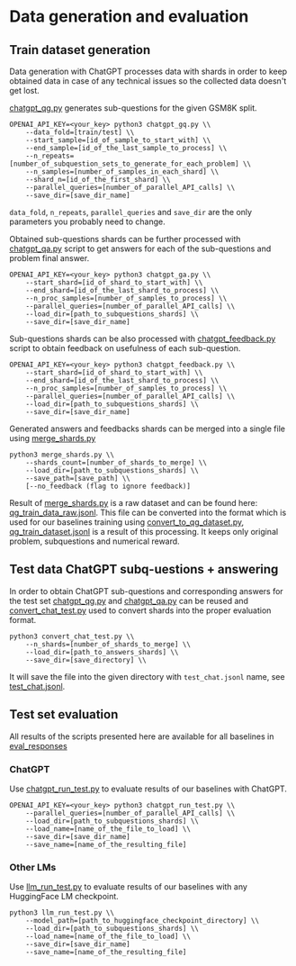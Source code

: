 # Data generation and evaluation

## Train dataset generation

Data generation with ChatGPT processes data with shards in order to keep obtained data in case
of any technical issues so the collected data doesn't get lost. 

[chatgpt_qg.py](https://github.com/DT6A/GSM8k-AI-SubQ/blob/main/data_generation_and_evaluation/chatgpt_qg.py) 
generates sub-questions for the given GSM8K split.
```commandline 
OPENAI_API_KEY=<your_key> python3 chatgpt_gq.py \\ 
    --data_fold=[train/test] \\
    --start_sample=[id_of_sample_to_start_with] \\
    --end_sample=[id_of_the_last_sample_to_process] \\ 
    --n_repeats=[number_of_subquestion_sets_to_generate_for_each_problem] \\
    --n_samples=[number_of_samples_in_each_shard] \\
    --shard_n=[id_of_the_first_shard] \\
    --parallel_queries=[number_of_parallel_API_calls] \\
    --save_dir=[save_dir_name]
```
`data_fold`, `n_repeats`, `parallel_queries` and `save_dir` are the only parameters you probably need to change. 

Obtained sub-questions shards can be further processed with [chatgpt_qa.py](https://github.com/DT6A/GSM8k-AI-SubQ/blob/main/data_generation_and_evaluation/chatgpt_qa.py) 
script to get answers for each of the sub-questions and problem final answer.
```commandline 
OPENAI_API_KEY=<your_key> python3 chatgpt_ga.py \\ 
    --start_shard=[id_of_shard_to_start_with] \\
    --end_shard=[id_of_the_last_shard_to_process] \\ 
    --n_proc_samples=[number_of_samples_to_process] \\
    --parallel_queries=[number_of_parallel_API_calls] \\
    --load_dir=[path_to_subquestions_shards] \\
    --save_dir=[save_dir_name]
```

Sub-questions shards can be also processed with [chatgpt_feedback.py](https://github.com/DT6A/GSM8k-AI-SubQ/blob/main/data_generation_and_evaluation/chatgpt_feedback.py) 
script to obtain feedback on usefulness of each sub-question.
```commandline 
OPENAI_API_KEY=<your_key> python3 chatgpt_feedback.py \\ 
    --start_shard=[id_of_shard_to_start_with] \\
    --end_shard=[id_of_the_last_shard_to_process] \\ 
    --n_proc_samples=[number_of_samples_to_process] \\
    --parallel_queries=[number_of_parallel_API_calls] \\
    --load_dir=[path_to_subquestions_shards] \\
    --save_dir=[save_dir_name]
```

Generated answers and feedbacks shards can be merged into a single file using [merge_shards.py](https://github.com/DT6A/GSM8k-AI-SubQ/blob/main/data_generation_and_evaluation/merge_shards.py)

```commandline 
python3 merge_shards.py \\ 
    --shards_count=[number_of_shards_to_merge] \\
    --load_dir=[path_to_subquestions_shards] \\
    --save_path=[save_path] \\
    [--no_feedback (flag to ignore feedback)]
```

Result of [merge_shards.py](https://github.com/DT6A/GSM8k-AI-SubQ/blob/main/data_generation_and_evaluation/merge_shards.py) 
is a raw dataset and can be found here: [qg_train_data_raw.jsonl](https://github.com/DT6A/GSM8k-AI-SubQ/blob/main/dataset/qg_train_data_raw.jsonl).
This file can be converted into the format which is used for our baselines training using [convert_to_qg_dataset.py](https://github.com/DT6A/GSM8k-AI-SubQ/blob/main/data_generation_and_evaluation/convert_to_qg_dataset.py),
[qg_train_dataset.jsonl](https://github.com/DT6A/GSM8k-AI-SubQ/blob/main/dataset/qg_train_dataset.jsonl) 
is a result of this processing. It keeps only original problem, subquestions and numerical reward.

## Test data ChatGPT subq-uestions + answering
In order to obtain ChatGPT sub-questions and corresponding answers for the test set 
[chatgpt_qg.py](https://github.com/DT6A/GSM8k-AI-SubQ/blob/main/data_generation_and_evaluation/chatgpt_qg.py)
and
[chatgpt_qa.py](https://github.com/DT6A/GSM8k-AI-SubQ/blob/main/data_generation_and_evaluation/chatgpt_qa.py)
can be reused and 
[convert_chat_test.py](https://github.com/DT6A/GSM8k-AI-SubQ/blob/main/data_generation_and_evaluation/convert_chat_test.py)
used to convert shards into the proper evaluation format.

```commandline 
python3 convert_chat_test.py \\ 
    --n_shards=[number_of_shards_to_merge] \\
    --load_dir=[path_to_answers_shards] \\
    --save_dir=[save_directory] \\
```
It will save the file into the given directory with `test_chat.jsonl` name, see 
[test_chat.jsonl](https://github.com/DT6A/GSM8k-AI-SubQ/blob/main/dataset/test_chat.jsonl).

## Test set evaluation
All results of the scripts presented here are available for all baselines in
[eval_responses](https://github.com/DT6A/GSM8k-AI-SubQ/blob/main/eval_responses)

### ChatGPT
Use 
[chatgpt_run_test.py](https://github.com/DT6A/GSM8k-AI-SubQ/blob/main/data_generation_and_evaluation/chatgpt_run_test.py)
to evaluate results of our baselines with ChatGPT.
```commandline 
OPENAI_API_KEY=<your_key> python3 chatgpt_run_test.py \\ 
    --parallel_queries=[number_of_parallel_API_calls] \\
    --load_dir=[path_to_subquestions_shards] \\
    --load_name=[name_of_the_file_to_load] \\
    --save_dir=[save_dir_name]
    --save_name=[name_of_the_resulting_file]
```

### Other LMs
Use 
[llm_run_test.py](https://github.com/DT6A/GSM8k-AI-SubQ/blob/main/data_generation_and_evaluation/llm_run_test.py)
to evaluate results of our baselines with any HuggingFace LM checkpoint.
```commandline 
python3 llm_run_test.py \\ 
    --model_path=[path_to_huggingface_checkpoint_directory] \\
    --load_dir=[path_to_subquestions_shards] \\
    --load_name=[name_of_the_file_to_load] \\
    --save_dir=[save_dir_name]
    --save_name=[name_of_the_resulting_file]
```
